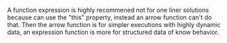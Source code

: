 A function expression is highly recommened not for one liner solutions because can use the "this" property, instead an arrow function can't do that. Then the arrow function is for simpler executions with highly dynamic data, an expression function is more for structured data of know behavior.